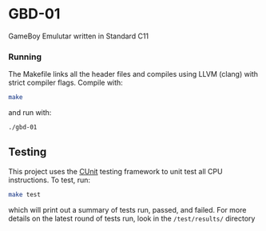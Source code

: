 # GBD-01
GameBoy Emulutar written in Standard C11

### Running
The Makefile links all the header files and compiles using LLVM (clang) with strict compiler flags. Compile with:
```bash
make
```
and run with:
```bash
./gbd-01
```

## Testing
This project uses the [CUnit](http://cunit.sourceforge.net/) testing framework to unit test all CPU instructions. To test, run:
```bash
make test
```
which will print out a summary of tests run, passed, and failed. For more details on the latest round of tests run, look in the `/test/results/` directory
